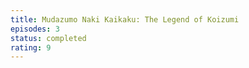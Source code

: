 ```yaml
---
title: Mudazumo Naki Kaikaku: The Legend of Koizumi
episodes: 3
status: completed
rating: 9
---
```


